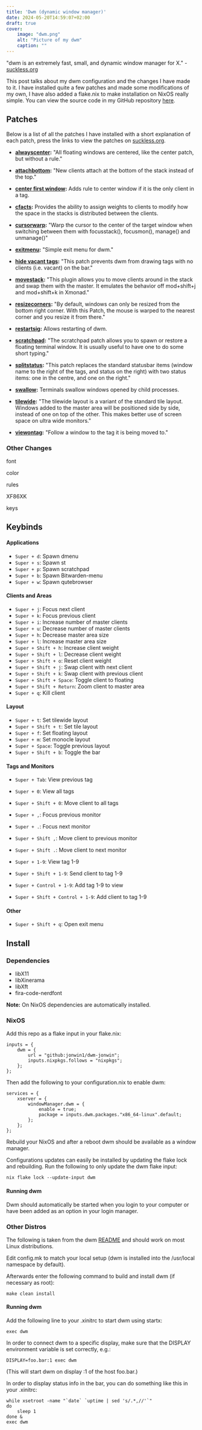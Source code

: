 ```yaml
---
title: 'Dwm (dynamic window manager)'
date: 2024-05-20T14:59:07+02:00
draft: true
cover:
    image: "dwm.png"
    alt: "Picture of my dwm"
    caption: ""
---
```


"dwm is an extremely fast, small, and dynamic window manager for X." -
[suckless.org](https://dwm.suckless.org/)

This post talks about my dwm configuration and the changes I have made to it. I
have installed quite a few patches and made some modifications of my own, I
have also added a flake.nix to make installation on NixOS really simple. You
can view the source code in my GitHub repository
[here](https://github.com/jonwin1/dwm-jonwin).

## Patches

Below is a list of all the patches I have installed with a short explanation of
each patch, press the links to view the patches on
[suckless.org](https://dwm.suckless.org/patches/).

- **[alwayscenter](https://dwm.suckless.org/patches/alwayscenter/):** "All
floating windows are centered, like the center patch, but without a rule."

- **[attachbottom](https://dwm.suckless.org/patches/attachbottom/):** "New
clients attach at the bottom of the stack instead of the top."

- **[center first
window](https://dwm.suckless.org/patches/center_first_window/):** Adds rule to
center window if it is the only client in a tag.

- **[cfacts](https://dwm.suckless.org/patches/cfacts/):** Provides the ability
to assign weights to clients to modify how the space in the stacks is
distributed between the clients.

- **[cursorwarp](https://dwm.suckless.org/patches/cursorwarp/):** "Warp the
cursor to the center of the target window when switching between them with
focusstack(), focusmon(), manage() and unmanage()"

- **[exitmenu](https://dwm.suckless.org/patches/exitmenu/):** "Simple exit menu
for dwm."

- **[hide vacant tags](https://dwm.suckless.org/patches/hide_vacant_tags/):**
"This patch prevents dwm from drawing tags with no clients (i.e. vacant) on the
bar."

- **[movestack](https://dwm.suckless.org/patches/movestack/):** "This plugin
allows you to move clients around in the stack and swap them with the master.
It emulates the behavior off mod+shift+j and mod+shift+k in Xmonad."

- **[resizecorners](https://dwm.suckless.org/patches/resizecorners/):** "By
default, windows can only be resized from the bottom right corner. With this
Patch, the mouse is warped to the nearest corner and you resize it from there."

- **[restartsig](https://dwm.suckless.org/patches/restartsig/):** Allows
restarting of dwm.

- **[scratchpad](https://dwm.suckless.org/patches/scratchpad/):** "The
scratchpad patch allows you to spawn or restore a floating terminal window. It
is usually useful to have one to do some short typing."

- **[splitstatus](https://dwm.suckless.org/patches/splitstatus/):** "This patch
replaces the standard statusbar items (window name to the right of the tags,
and status on the right) with two status items: one in the centre, and one on
the right."

- **[swallow](https://dwm.suckless.org/patches/swallow/):** Terminals swallow
windows opened by child processes.

- **[tilewide](https://dwm.suckless.org/patches/tilewide/):** "The tilewide
layout is a variant of the standard tile layout. Windows added to the master
area will be positioned side by side, instead of one on top of the other. This
makes better use of screen space on ultra wide monitors."

- **[viewontag](https://dwm.suckless.org/patches/viewontag/):** "Follow a
window to the tag it is being moved to."

### Other Changes

font

color

rules

XF86XK

keys

## Keybinds

#### Applications

- `Super + d`: Spawn dmenu
- `Super + s`: Spawn st
- `Super + p`: Spawn scratchpad
- `Super + b`: Spawn Bitwarden-menu
- `Super + w`: Spawn qutebrowser

#### Clients and Areas

- `Super + j`: Focus next client
- `Super + k`: Focus previous client
- `Super + i`: Increase number of master clients
- `Super + u`: Decrease number of master clients
- `Super + h`: Decrease master area size
- `Super + l`: Increase master area size
- `Super + Shift + h`: Increase client weight
- `Super + Shift + l`: Decrease client weight
- `Super + Shift + o`: Reset client weight
- `Super + Shift + j`: Swap client with next client
- `Super + Shift + k`: Swap client with previous client
- `Super + Shift + Space`: Toggle client to floating
- `Super + Shift + Return`: Zoom client to master area
- `Super + q`: Kill client

#### Layout

- `Super + t`: Set tilewide layout
- `Super + Shift + t`: Set tile layout
- `Super + f`: Set floating layout
- `Super + m`: Set monocle layout
- `Super + Space`: Toggle previous layout
- `Super + Shift + b`: Toggle the bar

#### Tags and Monitors

- `Super + Tab`: View previous tag
- `Super + 0`: View all tags
- `Super + Shift + 0`: Move client to all tags
- `Super + ,`: Focus previous monitor
- `Super + .`: Focus next monitor
- `Super + Shift ,`: Move client to previous monitor
- `Super + Shift .`: Move client to next monitor

- `Super + 1-9`: View tag 1-9
- `Super + Shift + 1-9`: Send client to tag 1-9
- `Super + Control + 1-9`: Add tag 1-9 to view
- `Super + Shift + Control + 1-9`: Add client to tag 1-9

#### Other

- `Super + Shift + q`: Open exit menu

## Install

### Dependencies

- libX11
- libXinerama
- libXft
- fira-code-nerdfont

**Note:** On NixOS dependencies are automatically installed.

### NixOS

Add this repo as a flake input in your flake.nix:

    inputs = {
        dwm = {
            url = "github:jonwin1/dwm-jonwin";
            inputs.nixpkgs.follows = "nixpkgs";
        };
    };

Then add the following to your configuration.nix to enable dwm:

    services = {
        xserver = {
            windowManager.dwm = {
                enable = true;
                package = inputs.dwm.packages."x86_64-linux".default;
            };
        };
    };

Rebuild your NixOS and after a reboot dwm should be available as a window
manager.

Configurations updates can easily be installed by updating the flake lock and
rebuilding. Run the following to only update the dwm flake input:

    nix flake lock --update-input dwm

#### Running dwm

Dwm should automatically be started when you login to your computer or have
been added as an option in your login manager.

### Other Distros

The following is taken from the dwm
[README](https://git.suckless.org/dwm/file/README.html) and should work on most
Linux distributions.

Edit config.mk to match your local setup (dwm is installed into
the /usr/local namespace by default).

Afterwards enter the following command to build and install dwm (if
necessary as root):

    make clean install

#### Running dwm

Add the following line to your .xinitrc to start dwm using startx:

    exec dwm

In order to connect dwm to a specific display, make sure that
the DISPLAY environment variable is set correctly, e.g.:

    DISPLAY=foo.bar:1 exec dwm

(This will start dwm on display :1 of the host foo.bar.)

In order to display status info in the bar, you can do something
like this in your .xinitrc:

    while xsetroot -name "`date` `uptime | sed 's/.*,//'`"
    do
    	sleep 1
    done &
    exec dwm

